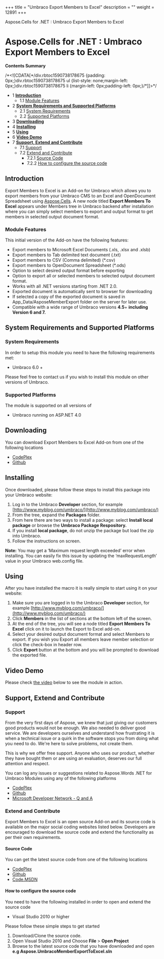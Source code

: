 +++
title = "Umbraco Export Members to Excel" 
description = "" 
weight = 12891 
+++

Aspose.Cells for .NET : Umbraco Export Members to Excel  

# Aspose.Cells for .NET : Umbraco Export Members to Excel


**Contents Summary**

/\*<!\[CDATA\[\*/div.rbtoc1590738178675 {padding: 0px;}div.rbtoc1590738178675 ul {list-style: none;margin-left: 0px;}div.rbtoc1590738178675 li {margin-left: 0px;padding-left: 0px;}/\*\]\]>\*/

*   1 [**Introduction**](#UmbracoExportMemberstoExcel-Introduction)
    *   1.1 [Module Features](#UmbracoExportMemberstoExcel-ModuleFeatures)
*   2 [**System Requirements and Supported Platforms**](#UmbracoExportMemberstoExcel-SystemRequirementsandSupportedPlatforms)
    *   2.1 [System Requirements](#UmbracoExportMemberstoExcel-SystemRequirements)
    *   2.2 [Supported Platforms](#UmbracoExportMemberstoExcel-SupportedPlatforms)
*   3 [**Downloading**](#UmbracoExportMemberstoExcel-Downloading)
*   4 [**Installing**](#UmbracoExportMemberstoExcel-Installing)
*   5 [**Using**](#UmbracoExportMemberstoExcel-Using)
*   6 [**Video Demo**](#UmbracoExportMemberstoExcel-VideoDemo)
*   7 [**Support, Extend and Contribute**](#UmbracoExportMemberstoExcel-Support,ExtendandContribute)
    *   7.1 [Support](#UmbracoExportMemberstoExcel-Support)
    *   7.2 [Extend and Contribute](#UmbracoExportMemberstoExcel-ExtendandContribute)
        *   7.2.1 [Source Code](#UmbracoExportMemberstoExcel-SourceCode)
        *   7.2.2 [How to configure the source code](#UmbracoExportMemberstoExcel-Howtoconfigurethesourcecode)

## **Introduction**

Export Members to Excel is an Add-on for Umbraco which allows you to export members from your Umbraco CMS to an Excel and OpenDocument Spreadsheet using [Aspose.Cells](http://www.aspose.com/.net/excel-component.aspx). A new node titled **Export Members To Excel** appears under Members tree in Umbraco backend after installation where you can simply select members to export and output format to get members in selected output document format.

### Module Features

This initial version of the Add-on have the following features:

*   Export members to Microsoft Excel Documents (.xls, .xlsx and .xlsb)
*   Export members to Tab delimited text document (.txt)
*   Export members to CSV (Comma delimited) (\*.csv)
*   Export members to OpenDocument Spreadsheet (\*.ods)
*   Option to select desired output format before exporting
*   Option to export all or selected members to selected output document format.
*   Works with all .NET versions starting from .NET 2.0.
*   Exported document is automatically sent to browser for downloading
*   If selected a copy of the exported document is saved in App\_Data/AsposeMemberExport folder on the server for later use.
*   Compatible with a wide range of Umbraco versions **4.5**\+ **including Version 6 and 7.**

## **System Requirements and Supported Platforms**

### System Requirements

In order to setup this module you need to have the following requirements met:

*   Umbraco 6.0 +

Please feel free to contact us if you wish to install this module on other versions of Umbraco.

### Supported Platforms

The module is supported on all versions of

*   Umbraco running on ASP.NET 4.0

## **Downloading**

You can download Export Members to Excel Add-on from one of the following locations

*   [CodePlex](https://asposeumbraco.codeplex.com/releases/view/616298)
*   [Github](https://github.com/aspose-cells/Aspose.Cells-for-.NET/releases/tag/Umbraco_Member_Export_To_Excel_1.0)

## **Installing**

Once downloaded, please follow these steps to install this package into your Umbraco website:

1.  Log in to the Umbraco **Developer** section, for example [http://www.myblog.com/umbraco/](http://www.myblog.com/umbraco/)
2.  From the tree, expand the **Packages** folder.
3.  From here there are two ways to install a package: select **Install local package** or browse the **Umbraco Package Respository.**
4.  If you install **local package**, do not unzip the package but load the zip into Umbraco.
5.  Follow the instructions on screen.

**Note:** You may get a ‘Maximum request length exceeded’ error when installing. You can easily fix this issue by updating the ‘maxRequestLength’ value in your Umbraco web.config file.

 <httpRuntime requestValidationMode="2.0" enableVersionHeader="false" maxRequestLength="25000" /> 

## **Using**

After you have installed the macro it is really simple to start using it on your website:

1.  Make sure you are logged in to the Umbraco **Developer** section, for example [http://www.myblog.com/umbraco/](http://www.myblog.com/umbraco/)
2.  Click **Members** in the list of sections at the bottom left of the screen.
3.  At the end of the tree, you will see a node titled **Export Members To Excel** click on it to launch the Export to Excel add-on.
4.  Select your desired output document format and select Members to export. If you wish you Export all members leave member selection or click the check-box in header row.
5.  Click **Export** button at the bottom and you will be prompted to download the exported file.

## **Video Demo**

Please check [the video](https://www.youtube.com/watch?v=6PxZFvjWr2Y) below to see the module in action.

## **Support, Extend and Contribute**

### Support

From the very first days of Aspose, we knew that just giving our customers good products would not be enough. We also needed to deliver good service. We are developers ourselves and understand how frustrating it is when a technical issue or a quirk in the software stops you from doing what you need to do. We're here to solve problems, not create them.

This is why we offer free support. Anyone who uses our product, whether they have bought them or are using an evaluation, deserves our full attention and respect.

You can log any issues or suggestions related to Aspose.Words .NET for Umbraco Modules using any of the following platforms

*   [CodePlex](https://asposeumbraco.codeplex.com/workitem/list/basic)
*   [Github](https://github.com/aspose-cells/Aspose.Cells-for-.NET/issues)
*   [Microsoft Developer Network - Q and A](https://code.msdn.microsoft.com/Umbraco-Export-Members-to-a91ae1e2/view/Discussions#content)

### Extend and Contribute

Export Members to Excel is an open source Add-on and its source code is available on the major social coding websites listed below. Developers are encouraged to download the source code and extend the functionality as per their own requirements.

#### Source Code

You can get the latest source code from one of the following locations

*   [CodePlex](https://asposeumbraco.codeplex.com/SourceControl/latest)
*   [Github](https://github.com/aspose-cells/Aspose.Cells-for-.NET/tree/master/Plugins/Aspose.UmbracoMemberExportToExcel)
*   [Code.MSDN](https://code.msdn.microsoft.com/Umbraco-Export-Members-to-a91ae1e2)

#### How to configure the source code

You need to have the following installed in order to open and extend the source code

*   Visual Studio 2010 or higher

Please follow these simple steps to get started

1.  Download/Clone the source code.
2.  Open Visual Studio 2010 and Choose **File** > **Open Project**
3.  Browse to the latest source code that you have downloaded and open **e.g Aspose.UmbracoMemberExportToExcel.sln**

